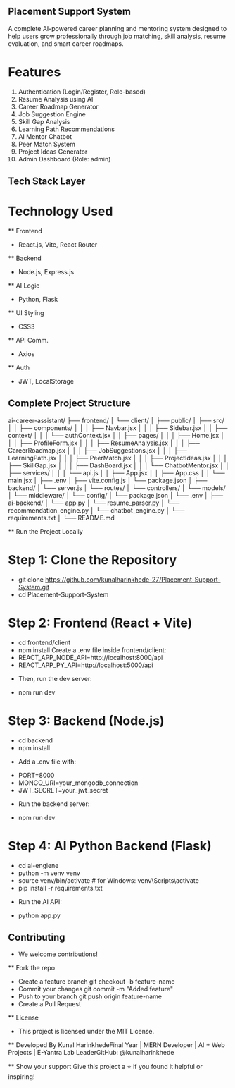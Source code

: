## Placement Support System

A complete AI-powered career planning and mentoring system designed to help users grow professionally through job matching, skill analysis, resume evaluation, and smart career roadmaps.

# Features

1. Authentication (Login/Register, Role-based)
2. Resume Analysis using AI
3. Career Roadmap Generator
4. Job Suggestion Engine
5. Skill Gap Analysis
6. Learning Path Recommendations
7. AI Mentor Chatbot
8. Peer Match System
9. Project Ideas Generator
10. Admin Dashboard (Role: admin)

## Tech Stack Layer

# Technology Used

** Frontend
- React.js, Vite, React Router

** Backend
- Node.js, Express.js

** AI Logic
- Python, Flask

** UI Styling
- CSS3

** API Comm.
- Axios

** Auth
- JWT, LocalStorage

## Complete Project Structure
ai-career-assistant/
├── frontend/
│   └── client/
│       ├── public/
│       ├── src/
│       │   ├── components/
│       │   │   ├── Navbar.jsx
│       │   │   ├── Sidebar.jsx
│       │   ├── context/
│       │   │   └── authContext.jsx
│       │   ├── pages/
│       │   │   ├── Home.jsx
│       │   │   ├── ProfileForm.jsx
│       │   │   ├── ResumeAnalysis.jsx
│       │   │   ├── CareerRoadmap.jsx
│       │   │   ├── JobSuggestions.jsx
│       │   │   ├── LearningPath.jsx
│       │   │   ├── PeerMatch.jsx
│       │   │   ├── ProjectIdeas.jsx
│       │   │   ├── SkillGap.jsx
│       │   │   ├── DashBoard.jsx
│       │   │   └── ChatbotMentor.jsx
│       │   ├── services/
│       │   │   └── api.js
│       │   ├── App.jsx
│       │   ├── App.css
│       │   └── main.jsx
│       ├── .env
│       ├── vite.config.js
│       └── package.json
│
├── backend/
│   └── server.js
│   └── routes/
│   └── controllers/
│   └── models/
│   └── middleware/
│   └── config/
│   └── package.json
│   └── .env
│
├── ai-backend/
│   └── app.py
│   └── resume_parser.py
│   └── recommendation_engine.py
│   └── chatbot_engine.py
│   └── requirements.txt
│
└── README.md

** Run the Project Locally

# Step 1: Clone the Repository
- git clone https://github.com/kunalharinkhede-27/Placement-Support-System.git
- cd Placement-Support-System
# Step 2: Frontend (React + Vite)
- cd frontend/client
- npm install
Create a .env file inside frontend/client:
- REACT_APP_NODE_API=http://localhost:8000/api
- REACT_APP_PY_API=http://localhost:5000/api
* Then, run the dev server:
- npm run dev
# Step 3: Backend (Node.js)
- cd backend
- npm install
* Add a .env file with:
- PORT=8000
- MONGO_URI=your_mongodb_connection
- JWT_SECRET=your_jwt_secret
* Run the backend server:
- npm run dev
# Step 4: AI Python Backend (Flask)
- cd ai-engiene
- python -m venv venv
- source venv/bin/activate  # for Windows: venv\Scripts\activate
- pip install -r requirements.txt
* Run the AI API:
- python app.py

## Contributing
- We welcome contributions!

** Fork the repo
- Create a feature branch git checkout -b feature-name
- Commit your changes git commit -m "Added feature"
- Push to your branch git push origin feature-name
- Create a Pull Request

** License
- This project is licensed under the MIT License.

** Developed By
Kunal HarinkhedeFinal Year | MERN Developer | AI + Web Projects | E-Yantra Lab LeaderGitHub: @kunalharinkhede

** Show your support
Give this project a ⭐ if you found it helpful or inspiring!
